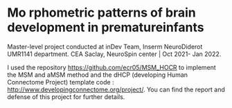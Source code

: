 # Mo rphometric patterns of brain development in prematureinfants

Master-level project conducted at inDev Team, Inserm NeuroDiderot UMR1141 department. CEA Saclay, NeuroSpin center | Oct 2021- Jan 2022. 

I used the repository https://github.com/ecr05/MSM_HOCR to implement the MSM and aMSM method and the dHCP (developing Human Connectome Project) template code : http://www.developingconnectome.org/project/. 
You can find the report and defense of this project for further details. 


